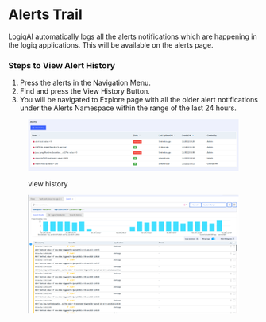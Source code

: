 # Alerts Trail

LogiqAI automatically logs all the alerts notifications which are happening in the logiq applications. This will be available on the alerts page.

### Steps to View Alert History

1. Press the alerts in the Navigation Menu.
2. Find and press the View History Button.
3. You will be navigated to Explore page with all the older alert notifications under the Alerts Namespace within the range of the last 24 hours.

<figure><img src="../../.gitbook/assets/view alerts.png" alt=""><figcaption><p>view history</p></figcaption></figure>

<figure><img src="../../.gitbook/assets/image (1).png" alt=""><figcaption></figcaption></figure>
